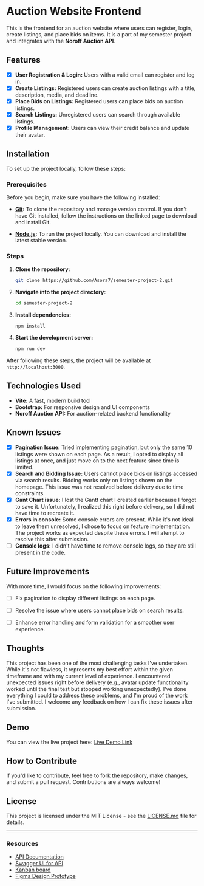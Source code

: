 # Auction Website Frontend

This is the frontend for an auction website where users can register, login, create listings, and place bids on items. It is a part of my semester project and integrates with the **Noroff Auction API**.

## Features

- [x] **User Registration & Login:** Users with a valid email can register and log in.
- [x] **Create Listings:** Registered users can create auction listings with a title, description, media, and deadline.
- [x] **Place Bids on Listings:** Registered users can place bids on auction listings.
- [x] **Search Listings:** Unregistered users can search through available listings.
- [x] **Profile Management:** Users can view their credit balance and update their avatar.

## Installation

To set up the project locally, follow these steps:

### Prerequisites

Before you begin, make sure you have the following installed:

- **[Git](https://git-scm.com/downloads):** To clone the repository and manage version control. If you don't have Git installed, follow the instructions on the linked page to download and install Git.

- **[Node.js](https://nodejs.org/):** To run the project locally. You can download and install the latest stable version.

### Steps

1. **Clone the repository:**
    ```bash
    git clone https://github.com/Asora7/semester-project-2.git
    ```

2. **Navigate into the project directory:**
    ```bash
    cd semester-project-2
    ```

3. **Install dependencies:**
    ```bash
    npm install
    ```

4. **Start the development server:**
    ```bash
    npm run dev
    ```

After following these steps, the project will be available at `http://localhost:3000`.

## Technologies Used

- **Vite:** A fast, modern build tool
- **Bootstrap:** For responsive design and UI components
- **Noroff Auction API:** For auction-related backend functionality

## Known Issues

- [x] **Pagination Issue:** Tried implementing pagination, but only the same 10 listings were shown on each page. As a result, I opted to display all listings at once, and just move on to the next feature since time is limited.
- [x] **Search and Bidding Issue:**  Users cannot place bids on listings accessed via search results. Bidding works only on listings shown on the homepage. This issue was not resolved before delivery due to time constraints.
- [x]  **Gant Chart issue:**  I lost the Gantt chart I created earlier because I forgot to save it. Unfortunately, I realized this right before delivery, so I did not have time to recreate it.
- [x]  **Errors in console:** Some console errors are present. While it's not ideal to leave them unresolved, I chose to focus on feature implementation. The project works as expected despite these errors. I will atempt to resolve this after submission.
- [ ]  **Console logs:** I didn't have time to remove console logs, so they are still present in the code.

## Future Improvements

With more time, I would focus on the following improvements:

- [ ] Fix pagination to display different listings on each page.
- [ ] Resolve the issue where users cannot place bids on search results.
- [ ] Enhance error handling and form validation for a smoother user experience.


## Thoughts
This project has been one of the most challenging tasks I've undertaken. While it's not flawless, it represents my best effort within the given timeframe and with my current level of experience. I encountered unexpected issues right before delivery (e.g., avatar update functionality worked until the final test but stopped working unexpectedly). I've done everything I could to address these problems, and I'm proud of the work I've submitted. I welcome any feedback on how I can fix these issues after submission.



## Demo

You can view the live project here: [Live Demo Link](https://asora-auction-site.netlify.app)

## How to Contribute

If you'd like to contribute, feel free to fork the repository, make changes, and submit a pull request. Contributions are always welcome!

## License

This project is licensed under the MIT License - see the [LICENSE.md](LICENSE.md) file for details.

---

### Resources

- [API Documentation](https://docs.noroff.dev/docs/v2/auction-house/listings)
- [Swagger UI for API](https://v2.api.noroff.dev/docs/static/index.html)
- [Kanban board](https://github.com/users/Asora7/projects/3)
- [Figma Design Prototype](https://www.figma.com/proto/cBoSJTCvK7jzYLa8CSdDw5/Untitled?page-id=1%3A4&node-id=10-2693&viewport=-537%2C318%2C0.25&t=riBC52qzxDjHhMnk-1&scaling=scale-down&content-scaling=fixed&starting-point-node-id=10%3A2659)

